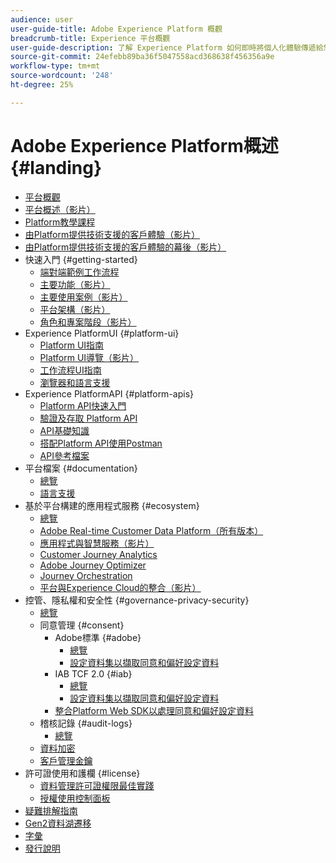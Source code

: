 ```yaml
---
audience: user
user-guide-title: Adobe Experience Platform 概觀
breadcrumb-title: Experience 平台概觀
user-guide-description: 了解 Experience Platform 如何即時將個人化體驗傳遞給您的客戶。
source-git-commit: 24efebb89ba36f5047558acd368638f456356a9e
workflow-type: tm+mt
source-wordcount: '248'
ht-degree: 25%

---
```



# Adobe Experience Platform概述 {#landing}

* [平台概觀](home.md)
* [平台概述（影片）](video/platform-overview.md)
* [Platform教學課程](https://experienceleague.adobe.com/docs/platform-learn/tutorials/overview.html?lang=zh-Hant)
* [由Platform提供技術支援的客戶體驗（影片）](video/customer-experience.md)
* [由Platform提供技術支援的客戶體驗的幕後（影片）](video/customer-experience-bts.md)
* 快速入門 {#getting-started}
   * [端對端範例工作流程](end-to-end-tutorial.md)
   * [主要功能（影片）](video/key-capabilities.md)
   * [主要使用案例（影片）](video/platform-use-cases.md)
   * [平台架構（影片）](video/platform-architecture.md)
   * [角色和專案階段（影片）](video/roles-project-phases.md)
* Experience PlatformUI {#platform-ui}
   * [Platform UI指南](ui-guide.md)
   * [Platform UI導覽（影片）](video/platform-ui.md)
   * [工作流程UI指南](workflows.md)
   * [瀏覽器和語言支援](browser-language-support.md)
* Experience PlatformAPI {#platform-apis}
   * [Platform API快速入門](api-guide.md)
   * [驗證及存取 Platform API](api-authentication.md)
   * [API基礎知識](api-fundamentals.md)
   * [搭配Platform API使用Postman](postman.md)
   * [API參考檔案](https://www.adobe.com/go/platform-api-reference-en)
* 平台檔案 {#documentation}
   * [總覽](documentation/overview.md)
   * [語言支援](documentation/language-support.md)
* 基於平台構建的應用程式服務 {#ecosystem}
   * [總覽](application-services.md)
   * [Adobe Real-time Customer Data Platform（所有版本）](https://experienceleague.adobe.com/docs/real-time-customer-data-platform.html)
   * [應用程式與智慧服務（影片）](video/application-intelligent-services.md)
   * [Customer Journey Analytics](https://experienceleague.adobe.com/docs/customer-journey-analytics.html)
   * [Adobe Journey Optimizer](https://experienceleague.adobe.com/docs/journey-optimizer.html)
   * [Journey Orchestration](https://experienceleague.adobe.com/docs/journey-orchestration.html)
   * [平台與Experience Cloud的整合（影片）](video/experience-cloud-integrations.md)
* 控管、隱私權和安全性 {#governance-privacy-security}
   * [總覽](./governance-privacy-security/overview.md)
   * 同意管理 {#consent}
      * Adobe標準 {#adobe}
         * [總覽](./governance-privacy-security/consent/adobe/overview.md)
         * [設定資料集以擷取同意和偏好設定資料](./governance-privacy-security/consent/adobe/dataset.md)
      * IAB TCF 2.0 {#iab}
         * [總覽](./governance-privacy-security/consent/iab/overview.md)
         * [設定資料集以擷取同意和偏好設定資料](./governance-privacy-security/consent/iab/dataset.md)
      * [整合Platform Web SDK以處理同意和偏好設定資料](./governance-privacy-security/consent/sdk.md)
   * 稽核記錄 {#audit-logs}
      * [總覽](./governance-privacy-security/audit-logs/overview.md)
   * [資料加密](./governance-privacy-security/encryption.md)
   * [客戶管理金鑰](./governance-privacy-security/customer-managed-keys.md)
* 許可證使用和護欄 {#license}
   * [資料管理許可證權限最佳實踐](./license-usage-and-guardrails/data-management-best-practices.md)
   * [授權使用控制面板](./license-usage-and-guardrails/license-usage-dashboard.md)
* [疑難排解指南](troubleshooting.md)
* [Gen2資料湖遷移](adls2-gen2-migration.md)
* [字彙](glossary.md)
* [發行說明](https://www.adobe.com/go/platform-release-notes-en)

